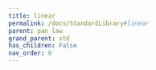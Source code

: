 ```yaml
---
title: linear
permalink: /docs/StandardLibrary#linear
parent: pan_law
grand_parent: std
has_children: False
nav_order: 0
---
```

